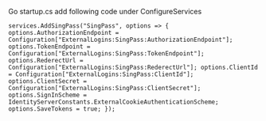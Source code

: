 Go startup.cs
add following code under ConfigureServices

  `services.AddSingPass("SingPass", options =>
              {
                  options.AuthorizationEndpoint = Configuration["ExternalLogins:SingPass:AuthorizationEndpoint"];
                  options.TokenEndpoint = Configuration["ExternalLogins:SingPass:TokenEndpoint"];
                  options.RederectUrl = Configuration["ExternalLogins:SingPass:RederectUrl"];
                  options.ClientId = Configuration["ExternalLogins:SingPass:ClientId"];
                  options.ClientSecret = Configuration["ExternalLogins:SingPass:ClientSecret"];
                  options.SignInScheme = IdentityServerConstants.ExternalCookieAuthenticationScheme;
                  options.SaveTokens = true;
              });`
